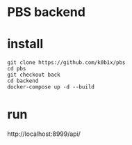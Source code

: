 # PBS backend

# install
```
git clone https://github.com/k0b1x/pbs
cd pbs
git checkout back
cd backend
docker-compose up -d --build
``` 
# run
http://localhost:8999/api/
